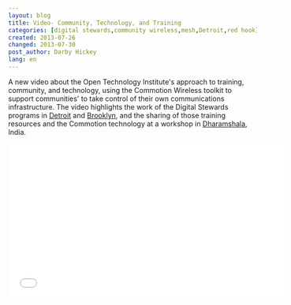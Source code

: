 ```yaml
---
layout: blog
title: Video- Community, Technology, and Training
categories: [digital stewards,community wireless,mesh,Detroit,red hook]
created: 2013-07-26
changed: 2013-07-30
post_author: Darby Hickey
lang: en
---
```

  A new video about the Open Technology Institute's approach to training, community, and technology, using the Commotion Wireless toolkit to support communities' to take control of their own communications infrastructure. The video highlights the work of the Digital Stewards programs in <a href="http://inthetank.newamerica.net/podcast/2013/05/detroit-gone-wired">Detroit</a> and <a href="http://brooklyn.ny1.com/content/top_stories/179131/red-hook-group-bridges-digital-gap-left-by-storm">Brooklyn</a>, and the sharing of those training resources and the Commotion technology at a workshop in <a href="https://commotionwireless.net/blog/commotion-travels-india-first-international-workshop">Dharamshala</a>, India.
<iframe allowfullscreen="" frameborder="0" height="315" src="//www.youtube.com/embed/aBzyH09DeLo?rel=0" width="560"></iframe>
 
